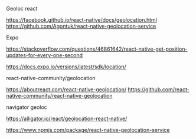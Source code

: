 
Geoloc react

https://facebook.github.io/react-native/docs/geolocation.html
https://github.com/Agontuk/react-native-geolocation-service




Expo

https://stackoverflow.com/questions/46861642/react-native-get-position-updates-for-every-one-second

https://docs.expo.io/versions/latest/sdk/location/




react-native-community/geolocation

https://aboutreact.com/react-native-geolocation/
https://github.com/react-native-community/react-native-geolocation


navigator geoloc

https://alligator.io/react/geolocation-react-native/



https://www.npmjs.com/package/react-native-geolocation-service


